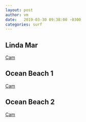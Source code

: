 ```yaml
---
layout: post
author: vm 
date:   2019-03-30 09:38:00 -0300
categories: surf 
---
```

## Linda Mar
<a href="http://e.cdn-surfline.com/syndication/embed/v1/player.html?id=5013">Cam</a>
<!--<iframe width="960" height="540" src="http://e.cdn-surfline.com/syndication/embed/v1/player.html?id=5013" frameborder="0" scrolling="no" allowfullscreen></iframe>
-->
## Ocean Beach 1 
<a href="http://e.cdn-surfline.com/syndication/embed/v1/player.html?id=4127">Cam</a>
<!--<iframe width="960" height="540" src="http://e.cdn-surfline.com/syndication/embed/v1/player.html?id=4127" frameborder="0" scrolling="no" allowfullscreen></iframe>
-->

## Ocean Beach 2
<a href="http://e.cdn-surfline.com/syndication/embed/v1/player.html?id=4128">Cam</a>
<!--<iframe width="960" height="540" src="http://e.cdn-surfline.com/syndication/embed/v1/player.html?id=4128" frameborder="0" scrolling="no" allowfullscreen></iframe>
-->
<!--cameraCurrentTimeReset=3000000000000001-->

